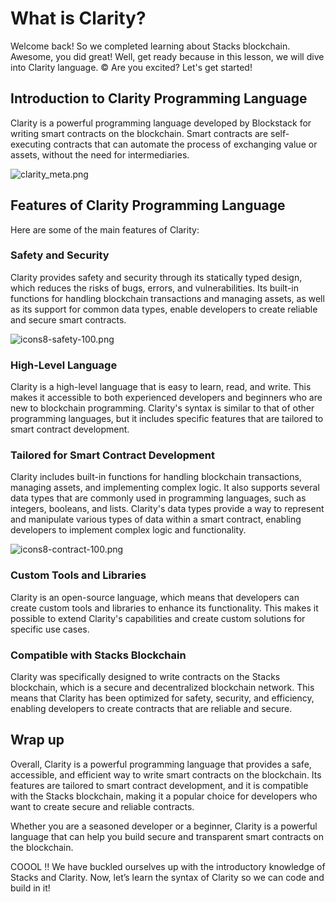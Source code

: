 # What is Clarity?

Welcome back! So we completed learning about Stacks blockchain. Awesome, you did great! Well, get ready because in this lesson, we will dive into Clarity language. ©️ Are you excited? Let's get started! 

## Introduction to Clarity Programming Language

Clarity is a powerful programming language developed by Blockstack for writing smart contracts on the blockchain. Smart contracts are self-executing contracts that can automate the process of exchanging value or assets, without the need for intermediaries.

![clarity_meta.png](https://github.com/0xmetaschool/Learning-Projects/blob/main/assests_for_all/Create%20a%20Token%20in%20Clarity%20on%20Stacks%20Blockchain/1.%20Let%E2%80%99s%20Get%20Started/What%20is%20Clarity%2026ed9f755bba46199bf17728d8c1debb/clarity_meta.webp?raw=true)

## Features of Clarity Programming Language

Here are some of the main features of Clarity:

### Safety and Security

Clarity provides safety and security through its statically typed design, which reduces the risks of bugs, errors, and vulnerabilities. Its built-in functions for handling blockchain transactions and managing assets, as well as its support for common data types, enable developers to create reliable and secure smart contracts.

![icons8-safety-100.png](https://github.com/0xmetaschool/Learning-Projects/blob/main/assests_for_all/Create%20a%20Token%20in%20Clarity%20on%20Stacks%20Blockchain/1.%20Let%E2%80%99s%20Get%20Started/What%20is%20Clarity%2026ed9f755bba46199bf17728d8c1debb/icons8-safety-100.webp?raw=true)

### High-Level Language

Clarity is a high-level language that is easy to learn, read, and write. This makes it accessible to both experienced developers and beginners who are new to blockchain programming. Clarity's syntax is similar to that of other programming languages, but it includes specific features that are tailored to smart contract development.

### Tailored for Smart Contract Development

Clarity includes built-in functions for handling blockchain transactions, managing assets, and implementing complex logic. It also supports several data types that are commonly used in programming languages, such as integers, booleans, and lists. Clarity's data types provide a way to represent and manipulate various types of data within a smart contract, enabling developers to implement complex logic and functionality.

![icons8-contract-100.png](https://github.com/0xmetaschool/Learning-Projects/blob/main/assests_for_all/Create%20a%20Token%20in%20Clarity%20on%20Stacks%20Blockchain/1.%20Let%E2%80%99s%20Get%20Started/What%20is%20Clarity%2026ed9f755bba46199bf17728d8c1debb/icons8-contract-100.webp?raw=true)

### Custom Tools and Libraries

Clarity is an open-source language, which means that developers can create custom tools and libraries to enhance its functionality. This makes it possible to extend Clarity's capabilities and create custom solutions for specific use cases.

### Compatible with Stacks Blockchain

Clarity was specifically designed to write contracts on the Stacks blockchain, which is a secure and decentralized blockchain network. This means that Clarity has been optimized for safety, security, and efficiency, enabling developers to create contracts that are reliable and secure.

## Wrap up

Overall, Clarity is a powerful programming language that provides a safe, accessible, and efficient way to write smart contracts on the blockchain. Its features are tailored to smart contract development, and it is compatible with the Stacks blockchain, making it a popular choice for developers who want to create secure and reliable contracts.

Whether you are a seasoned developer or a beginner, Clarity is a powerful language that can help you build secure and transparent smart contracts on the blockchain.

COOOL ‼️ We have buckled ourselves up with the introductory knowledge of Stacks and Clarity. Now, let’s learn the syntax of Clarity so we can code and build in it!

